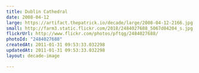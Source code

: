 ```yaml
---
title: Dublin Cathedral
date: 2008-04-12
large: https://artifact.thepatrick.io/decade/large/2008-04-12-2166.jpg
small: http://farm3.static.flickr.com/2018/2484027688_5067d04204_s.jpg
flickrUrl: http://www.flickr.com/photos/pftqg/2484027688/
photoId: "2484027688"
createdAt: 2011-01-31 09:53:33.032298
updatedAt: 2011-01-31 09:53:33.032298
layout: decade-image

---
```


